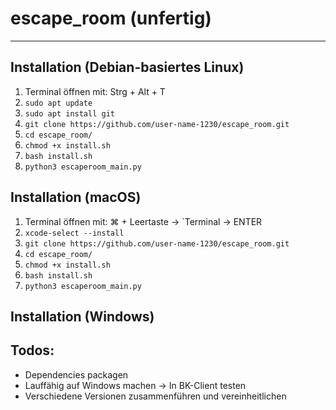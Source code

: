 # escape_room (unfertig)
***
## Installation (Debian-basiertes Linux)

1. Terminal öffnen mit: Strg + Alt + T
2. `sudo apt update`
3. `sudo apt install git`
4. `git clone https://github.com/user-name-1230/escape_room.git`
5. `cd escape_room/`
6. `chmod +x install.sh`
7. `bash install.sh`
8. `python3 escaperoom_main.py`

## Installation (macOS)

1. Terminal öffnen mit: ⌘ + Leertaste -> `Terminal -> ENTER
2. `xcode-select --install`
3. `git clone https://github.com/user-name-1230/escape_room.git`
4. `cd escape_room/`
5. `chmod +x install.sh`
6. `bash install.sh`
7. `python3 escaperoom_main.py`

## Installation (Windows)




## Todos:
- Dependencies packagen
- Lauffähig auf Windows machen -> In BK-Client testen
- Verschiedene Versionen zusammenführen und vereinheitlichen
